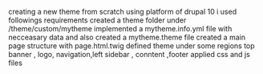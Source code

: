 creating a new theme from scratch using platform of drupal 10 i used followings requirements created a theme folder under /theme/custom/mytheme implemented a mytheme.info.yml file with necceasary data and also created a mytheme.theme file created a main page structure with page.html.twig defined theme under some regions top banner , logo, navigation,left sidebar , conntent ,footer applied css and js files
